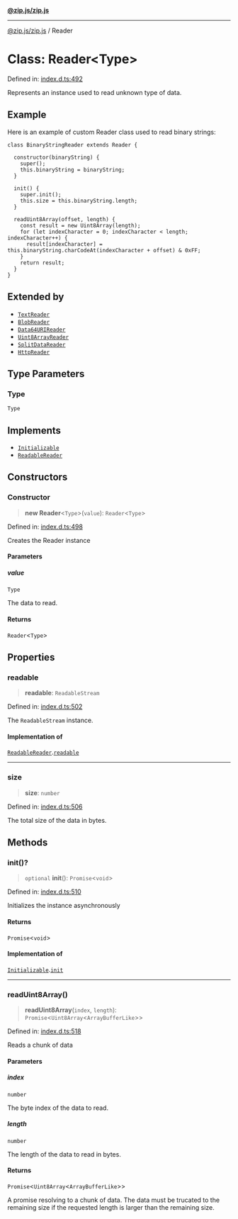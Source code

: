 [**@zip.js/zip.js**](../README.md)

***

[@zip.js/zip.js](../globals.md) / Reader

# Class: Reader\<Type\>

Defined in: [index.d.ts:492](https://github.com/gildas-lormeau/zip.js/blob/347f13e008678d1fc6f83418c2c38f7e3569d2a4/index.d.ts#L492)

Represents an instance used to read unknown type of data.

## Example

Here is an example of custom Reader class used to read binary strings:
```
class BinaryStringReader extends Reader {

  constructor(binaryString) {
    super();
    this.binaryString = binaryString;
  }

  init() {
    super.init();
    this.size = this.binaryString.length;
  }

  readUint8Array(offset, length) {
    const result = new Uint8Array(length);
    for (let indexCharacter = 0; indexCharacter < length; indexCharacter++) {
      result[indexCharacter] = this.binaryString.charCodeAt(indexCharacter + offset) & 0xFF;
    }
    return result;
  }
}
```

## Extended by

- [`TextReader`](TextReader.md)
- [`BlobReader`](BlobReader.md)
- [`Data64URIReader`](Data64URIReader.md)
- [`Uint8ArrayReader`](Uint8ArrayReader.md)
- [`SplitDataReader`](SplitDataReader.md)
- [`HttpReader`](HttpReader.md)

## Type Parameters

### Type

`Type`

## Implements

- [`Initializable`](../interfaces/Initializable.md)
- [`ReadableReader`](../interfaces/ReadableReader.md)

## Constructors

### Constructor

> **new Reader**\<`Type`\>(`value`): `Reader`\<`Type`\>

Defined in: [index.d.ts:498](https://github.com/gildas-lormeau/zip.js/blob/347f13e008678d1fc6f83418c2c38f7e3569d2a4/index.d.ts#L498)

Creates the Reader instance

#### Parameters

##### value

`Type`

The data to read.

#### Returns

`Reader`\<`Type`\>

## Properties

### readable

> **readable**: `ReadableStream`

Defined in: [index.d.ts:502](https://github.com/gildas-lormeau/zip.js/blob/347f13e008678d1fc6f83418c2c38f7e3569d2a4/index.d.ts#L502)

The `ReadableStream` instance.

#### Implementation of

[`ReadableReader`](../interfaces/ReadableReader.md).[`readable`](../interfaces/ReadableReader.md#readable)

***

### size

> **size**: `number`

Defined in: [index.d.ts:506](https://github.com/gildas-lormeau/zip.js/blob/347f13e008678d1fc6f83418c2c38f7e3569d2a4/index.d.ts#L506)

The total size of the data in bytes.

## Methods

### init()?

> `optional` **init**(): `Promise`\<`void`\>

Defined in: [index.d.ts:510](https://github.com/gildas-lormeau/zip.js/blob/347f13e008678d1fc6f83418c2c38f7e3569d2a4/index.d.ts#L510)

Initializes the instance asynchronously

#### Returns

`Promise`\<`void`\>

#### Implementation of

[`Initializable`](../interfaces/Initializable.md).[`init`](../interfaces/Initializable.md#init)

***

### readUint8Array()

> **readUint8Array**(`index`, `length`): `Promise`\<`Uint8Array`\<`ArrayBufferLike`\>\>

Defined in: [index.d.ts:518](https://github.com/gildas-lormeau/zip.js/blob/347f13e008678d1fc6f83418c2c38f7e3569d2a4/index.d.ts#L518)

Reads a chunk of data

#### Parameters

##### index

`number`

The byte index of the data to read.

##### length

`number`

The length of the data to read in bytes.

#### Returns

`Promise`\<`Uint8Array`\<`ArrayBufferLike`\>\>

A promise resolving to a chunk of data. The data must be trucated to the remaining size if the requested length is larger than the remaining size.
